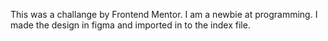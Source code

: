 This was a challange by Frontend Mentor. I am a newbie at programming.
I made the design in figma and imported in to the index file. 
